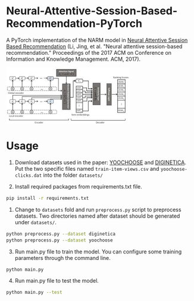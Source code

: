 # Neural-Attentive-Session-Based-Recommendation-PyTorch
A PyTorch implementation of the NARM model in [Neural Attentive Session Based Recommendation](https://arxiv.org/abs/1711.04725) (Li, Jing, et al. "Neural attentive session-based recommendation." Proceedings of the 2017 ACM on Conference on Information and Knowledge Management. ACM, 2017).

![architecture](assets/narm.jpeg)

# Usage
1. Download datasets used in the paper: [YOOCHOOSE](http://2015.recsyschallenge.com/challenge.html) and [DIGINETICA](http://cikm2016.cs.iupui.edu/cikm-cup). Put the two specific files named `train-item-views.csv` and `yoochoose-clicks.dat` into the folder `datasets/`

2. Install required packages from requirements.txt file.
```bash
pip install -r requirements.txt
```

1. Change to `datasets` fold and run `preprocess.py` script to preprocess datasets. Two directories named after dataset should be generated under `datasets/`.
```bash
python preprocess.py --dataset diginetica
python preprocess.py --dataset yoochoose
```

3. Run main.py file to train the model. You can configure some training parameters through the command line. 
```bash
python main.py
```

4. Run main.py file to test the model.
```bash
python main.py --test
```